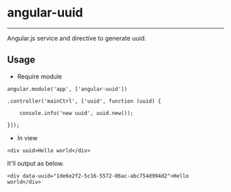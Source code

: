 # angular-uuid

---

Angular.js service and directive to generate uuid.

Usage
-----

- Require module

```
angular.module('app', ['angular-uuid'])

.controller('mainCtrl', ['uuid', function (uuid) {

	console.info('new uuid', uuid.new());

}]);
```

- In view

```
<div uuid>Hello world</div>
```

It'll output as below.

```
<div data-uuid="1de6e2f2-5c16-5572-06ac-abc754d994d2">Hello world</div>
```




